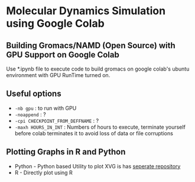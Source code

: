 # Molecular Dynamics Simulation using Google Colab

## Building Gromacs/NAMD (Open Source) with GPU Support on Google Colab

Use *.ipynb file to execute code to build gromacs on google colab's ubuntu environment with GPU RunTime turned on.

## Useful options

* ```-nb gpu``` : to run with GPU
* ```-noappend``` : ?
* ```-cpi CHECKPOINT_FROM_DEFFNAME``` : ?
* ```-maxh HOURS_IN_INT``` : Numbers of hours to execute, terminate yourself before colab terminates it to avoid loss of data or file corruptions

## Plotting Graphs in R and Python

* Python - Python based Utility to plot XVG is has [seperate repository](https://github.com/TheBiomics/GMXvg)
* R - Directly plot using R 

